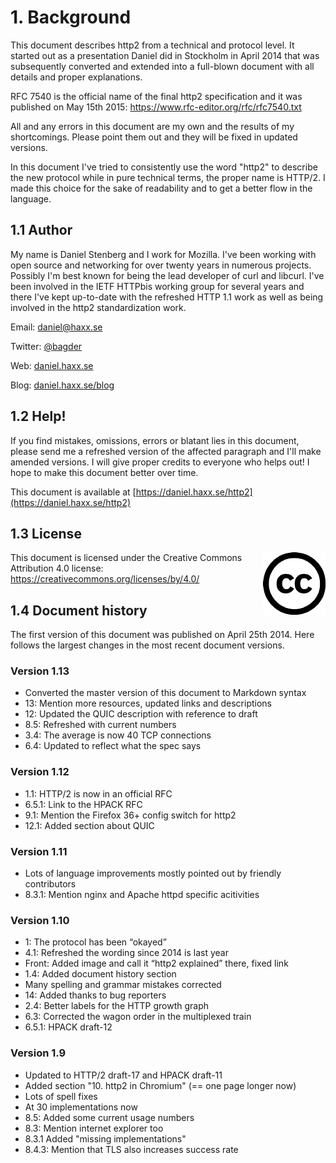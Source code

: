 # 1. Background

This document describes http2 from a technical and protocol level. It started
out as a presentation Daniel did in Stockholm in April 2014 that was
subsequently converted and extended into a full-blown document with all
details and proper explanations.

RFC 7540 is the official name of the final http2 specification and it was published on May 15th 2015: https://www.rfc-editor.org/rfc/rfc7540.txt

All and any errors in this document are my own and the results of my
shortcomings. Please point them out and they will be fixed in updated
versions.

In this document I've tried to consistently use the word "http2" to describe
the new protocol while in pure technical terms, the proper name is HTTP/2. I
made this choice for the sake of readability and to get a better flow in the
language.

## 1.1 Author

My name is Daniel Stenberg and I work for Mozilla. I've been working with open
source and networking for over twenty years in numerous projects. Possibly I'm
best known for being the lead developer of curl and libcurl. I've been
involved in the IETF HTTPbis working group for several years and there I've
kept up-to-date with the refreshed HTTP 1.1 work as well as being involved in
the http2 standardization work.

  Email: daniel@haxx.se

  Twitter: [@bagder](https://twitter.com/bagder)

  Web: [daniel.haxx.se](https://daniel.haxx.se/)

  Blog: [daniel.haxx.se/blog](https://daniel.haxx.se/blog/)

## 1.2 Help!

If you find mistakes, omissions, errors or blatant lies in this document, please send me a refreshed version of the affected paragraph and I'll make amended versions. I will give proper credits to everyone who helps out! I hope to make this document better over time.

This document is available at [https://daniel.haxx.se/http2](https://daniel.haxx.se/http2)

## 1.3 License

<img style="float: right;" src="https://raw.githubusercontent.com/bagder/http2-explained/master/images/creative-commons.png" />

This document is licensed under the Creative Commons Attribution 4.0 license: https://creativecommons.org/licenses/by/4.0/

## 1.4 Document history

The first version of this document was published on April 25th 2014. Here follows the largest changes in the most recent document versions.

### Version 1.13

- Converted the master version of this document to Markdown syntax
- 13: Mention more resources, updated links and descriptions 
- 12: Updated the QUIC description with reference to draft 
- 8.5: Refreshed with current numbers 
- 3.4: The average is now 40 TCP connections 
- 6.4: Updated to reflect what the spec says 

### Version 1.12

- 1.1: HTTP/2 is now in an official RFC 
- 6.5.1: Link to the HPACK RFC 
- 9.1: Mention the Firefox 36+ config switch for http2 
- 12.1: Added section about QUIC 

### Version 1.11

- Lots of language improvements mostly pointed out by friendly contributors 
- 8.3.1: Mention nginx and Apache httpd specific acitivities 

### Version 1.10

- 1: The protocol has been “okayed” 
- 4.1: Refreshed the wording since 2014 is last year 
- Front: Added image and call it “http2 explained” there, fixed link 
- 1.4: Added document history section 
- Many spelling and grammar mistakes corrected 
- 14: Added thanks to bug reporters 
- 2.4: Better labels for the HTTP growth graph 
- 6.3: Corrected the wagon order in the multiplexed train 
- 6.5.1: HPACK draft-12 

### Version 1.9

- Updated to HTTP/2 draft-17 and HPACK draft-11  
- Added section "10. http2 in Chromium" (== one page longer now)  
- Lots of spell fixes  
- At 30 implementations now  
- 8.5: Added some current usage numbers  
- 8.3: Mention internet explorer too  
- 8.3.1 Added "missing implementations"  
- 8.4.3: Mention that TLS also increases success rate
